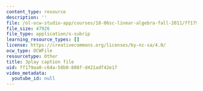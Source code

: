 ```yaml
---
content_type: resource
description: ''
file: /ol-ocw-studio-app/courses/18-06sc-linear-algebra-fall-2011/ff179aa0c64a58b0808fd421adf42e17_RWvi4Vx4CDc.srt
file_size: 47926
file_type: application/x-subrip
learning_resource_types: []
license: https://creativecommons.org/licenses/by-nc-sa/4.0/
ocw_type: OCWFile
resourcetype: Other
title: 3play caption file
uid: ff179aa0-c64a-58b0-808f-d421adf42e17
video_metadata:
  youtube_id: null
---
```

